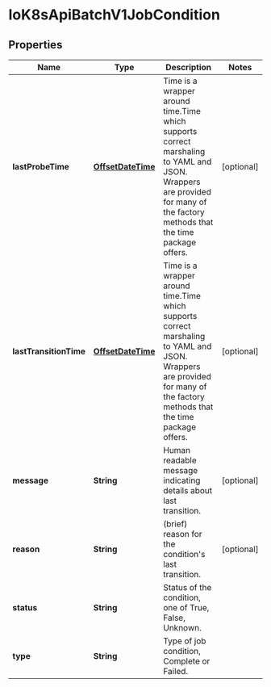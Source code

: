 
# IoK8sApiBatchV1JobCondition

## Properties
Name | Type | Description | Notes
------------ | ------------- | ------------- | -------------
**lastProbeTime** | [**OffsetDateTime**](OffsetDateTime.md) | Time is a wrapper around time.Time which supports correct marshaling to YAML and JSON.  Wrappers are provided for many of the factory methods that the time package offers. |  [optional]
**lastTransitionTime** | [**OffsetDateTime**](OffsetDateTime.md) | Time is a wrapper around time.Time which supports correct marshaling to YAML and JSON.  Wrappers are provided for many of the factory methods that the time package offers. |  [optional]
**message** | **String** | Human readable message indicating details about last transition. |  [optional]
**reason** | **String** | (brief) reason for the condition&#39;s last transition. |  [optional]
**status** | **String** | Status of the condition, one of True, False, Unknown. | 
**type** | **String** | Type of job condition, Complete or Failed. | 



